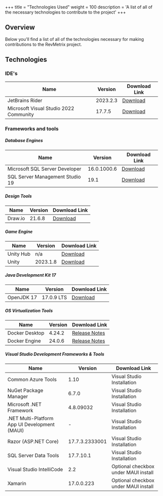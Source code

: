 +++
title = "Technologies Used"
weight = 100
description = 'A list of all of the necessary technologies to contribute to the project'
+++

## Overview
Below you'll find a list of all of the technologies necessary for making contributions to the RevMetrix project.

## Technologies
### IDE's
| Name                                    | Version   | Download Link                                                |
|------------------------------------------|-----------|-------------------------------------------------------------|
| JetBrains Rider                         | 2023.2.3  | [Download](https://www.jetbrains.com/rider/download/#section=windows) |
| Microsoft Visual Studio 2022 Community  | 17.7.5    | [Download](https://visualstudio.microsoft.com/vs/community/) |


### Frameworks and tools
##### Database Engines
| Name                          | Version       | Download Link                                               |
|------------------------------|---------------|------------------------------------------------------------|
| Microsoft SQL Server Developer | 16.0.1000.6   | [Download](https://www.microsoft.com/en-us/sql-server/sql-server-downloads) |
| SQL Server Management Studio 19 | 19.1          | [Download](https://learn.microsoft.com/en-us/sql/ssms/release-notes-ssms?view=sql-server-ver16) |

##### Design Tools
| Name              | Version | Download Link                                   |
|-------------------|---------|-------------------------------------------------|
| Draw.io           | 21.6.8  | [Download](https://www.drawio.com/)             |

##### Game Engine
| Name      | Version   | Download Link                                   |
|------------|-----------|-------------------------------------------------|
| Unity Hub  | n/a       | [Download](https://unity.com/download)          |
| Unity      | 2023.1.8  | [Download](https://unity.com/releases/editor/whats-new/2023.1.8) |

##### Java Development Kit 17
| Name           | Version | Download Link                                               |
|---------------|---------|------------------------------------------------------------|
| OpenJDK 17     | 17.0.9 LTS | [Download](https://learn.microsoft.com/en-us/java/openjdk/download#openjdk-17) |

##### OS Virtualization Tools
| Name           | Version | Download Link                                               |
|---------------|---------|------------------------------------------------------------|
| Docker Desktop | 4.24.2  | [Release Notes](https://docs.docker.com/desktop/release-notes/) |
| Docker Engine  | 24.0.6  | [Release Notes](https://docs.docker.com/engine/release-notes/24.0/) |

##### Visual Studio Development Frameworks & Tools
| Name                      | Version        | Download Link                  |
|---------------------------|----------------|---------------------------------|
| Common Azure Tools        | 1.10           | Visual Studio Installation      |
| NuGet Package Manager     | 6.7.0          | Visual Studio Installation      |
| Microsoft .NET Framework  | 4.8.09032      | Visual Studio Installation      |
| .NET Multi-Platform App UI Development (MAUI) | -            | Visual Studio Installation      |
| Razor (ASP.NET Core)      | 17.7.3.2333001 | Visual Studio Installation      |
| SQL Server Data Tools     | 17.7.10.1      | Visual Studio Installation      |
| Visual Studio IntelliCode | 2.2            | Optional checkbox under MAUI install      |
| Xamarin | 17.0.0.223 | Optional checkbox under MAUI install |
